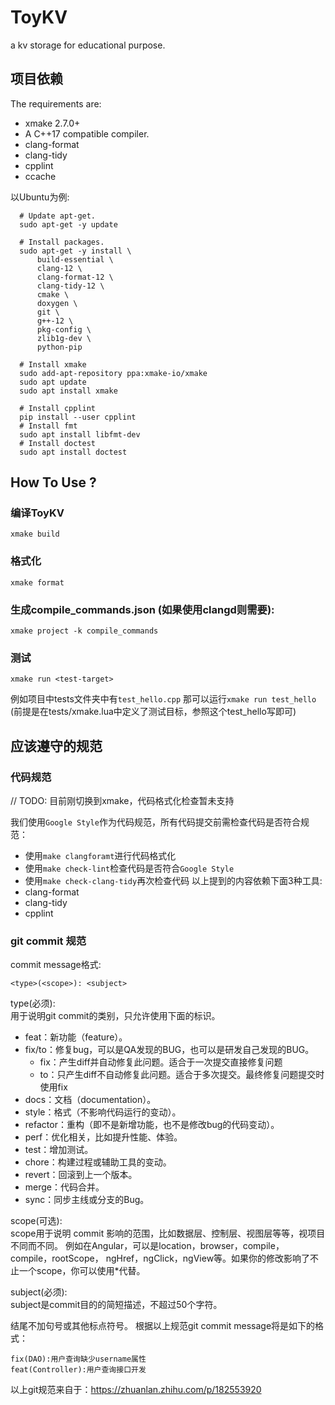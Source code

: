 # ToyKV
a kv storage for educational purpose.

## 项目依赖
The requirements are:
- xmake 2.7.0+
- A C++17 compatible compiler.
- clang-format 
- clang-tidy 
- cpplint
- ccache

以Ubuntu为例:
```
  # Update apt-get.
  sudo apt-get -y update

  # Install packages.
  sudo apt-get -y install \
      build-essential \
      clang-12 \
      clang-format-12 \
      clang-tidy-12 \
      cmake \
      doxygen \
      git \
      g++-12 \
      pkg-config \
      zlib1g-dev \
      python-pip

  # Install xmake
  sudo add-apt-repository ppa:xmake-io/xmake
  sudo apt update
  sudo apt install xmake

  # Install cpplint
  pip install --user cpplint
  # Install fmt
  sudo apt install libfmt-dev
  # Install doctest
  sudo apt install doctest
```

## How To Use ?

### 编译ToyKV
```
xmake build
```
### 格式化
```
xmake format
```
### 生成compile_commands.json (如果使用clangd则需要):
```
xmake project -k compile_commands
```
### 测试
```
xmake run <test-target>
```
例如项目中tests文件夹中有`test_hello.cpp`
那可以运行`xmake run test_hello` (前提是在tests/xmake.lua中定义了测试目标，参照这个test_hello写即可)

## 应该遵守的规范

### 代码规范
// TODO: 目前刚切换到xmake，代码格式化检查暂未支持

我们使用`Google Style`作为代码规范，所有代码提交前需检查代码是否符合规范：
- 使用`make clangforamt`进行代码格式化
- 使用`make check-lint`检查代码是否符合`Google Style`
- 使用`make check-clang-tidy`再次检查代码
以上提到的内容依赖下面3种工具:
- clang-format
- clang-tidy
- cpplint

### git commit 规范
commit message格式:
```
<type>(<scope>): <subject>
```
type(必须):  
用于说明git commit的类别，只允许使用下面的标识。
- feat：新功能（feature）。
- fix/to：修复bug，可以是QA发现的BUG，也可以是研发自己发现的BUG。
  - fix：产生diff并自动修复此问题。适合于一次提交直接修复问题
  - to：只产生diff不自动修复此问题。适合于多次提交。最终修复问题提交时使用fix
- docs：文档（documentation）。
- style：格式（不影响代码运行的变动）。
- refactor：重构（即不是新增功能，也不是修改bug的代码变动）。
- perf：优化相关，比如提升性能、体验。
- test：增加测试。
- chore：构建过程或辅助工具的变动。
- revert：回滚到上一个版本。
- merge：代码合并。
- sync：同步主线或分支的Bug。

scope(可选):  
scope用于说明 commit 影响的范围，比如数据层、控制层、视图层等等，视项目不同而不同。
例如在Angular，可以是location，browser，compile，compile，rootScope， ngHref，ngClick，ngView等。如果你的修改影响了不止一个scope，你可以使用*代替。

subject(必须):  
subject是commit目的的简短描述，不超过50个字符。

结尾不加句号或其他标点符号。
根据以上规范git commit message将是如下的格式：
```
fix(DAO):用户查询缺少username属性 
feat(Controller):用户查询接口开发
```
以上git规范来自于：https://zhuanlan.zhihu.com/p/182553920
